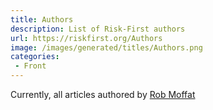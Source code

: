 ```yaml
---
title: Authors
description: List of Risk-First authors
url: https://riskfirst.org/Authors
image: /images/generated/titles/Authors.png
categories:
 - Front
---
```


Currently, all articles authored by [Rob Moffat](https://github.com/robmoffat)